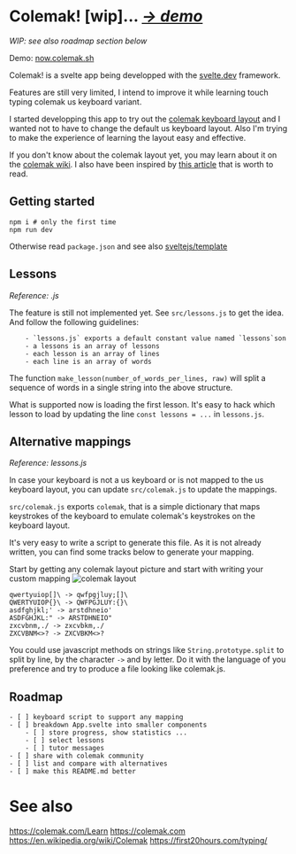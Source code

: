# Colemak! [wip]... *[-> demo](https://now.colemak.sh)*

*WIP: see also roadmap section below*

Demo: [now.colemak.sh](https://now.colemak.sh)

Colemak! is a svelte app being developped with
the [svelte.dev](https://svelte.dev) framework.

Features are still very limited, I intend to improve it while learning
touch typing colemak us keyboard variant.

I started developping this app to try out the [colemak keyboard
layout](https://colemak.com) and I wanted not to have to change the
default us keyboard layout. Also I'm trying to make the experience of
learning the layout easy and effective.

If you don't know about the colemak layout yet, you may learn about it
on the [colemak wiki](https://colemak.com). I also have been inspired
by [this article](https://first20hours.com/typing/) that is worth to
read.


## Getting started

```
npm i # only the first time
npm run dev
```

Otherwise read `package.json` and see also
[sveltejs/template](https://github.com/sveltejs/template)


## Lessons

*Reference: .js*

The feature is still not implemented yet. See `src/lessons.js` to get
the idea. And follow the following guidelines:

		- `lessons.js` exports a default constant value named `lessons`son
		- a lessons is an array of lessons
		- each lesson is an array of lines
		- each line is an array of words

The function `make_lesson(number_of_words_per_lines, raw)` will split a
sequence of words in a single string into the above structure.

What is supported now is loading the first lesson.  It's easy to hack
which lesson to load by updating the line `const lessons = ...` in
`lessons.js`.

 
## Alternative mappings

*Reference: lessons.js*

In case your keyboard is not a us keyboard or is not mapped to the us
keyboard layout, you can update `src/colemak.js` to update the mappings.

`src/colemak.js` exports `colemak`, that is a simple dictionary that
maps keystrokes of the keyboard to emulate colemak's keystrokes on the
keyboard layout.

It's very easy to write a script to generate this file.  As it is not
already written, you can find some tracks below to generate your
mapping.

Start by getting any colemak layout picture and start with writing
your custom mapping
![colemak layout](https://colemak.com/wiki/images/6/6c/Colemak2.png)
```
qwertyuiop[]\ -> qwfpgjluy;[]\
QWERTYUIOP{}\ -> QWFPGJLUY:{}\
asdfghjkl;' -> arstdhneio'
ASDFGHJKL:" -> ARSTDHNEIO"
zxcvbnm,./ -> zxcvbkm,./
ZXCVBNM<>? -> ZXCVBKM<>?
```

You could use javascript methods on strings like `String.prototype.split` to
split by line, by the character ` -> ` and by letter.  Do it with the
language of you preference and try to produce a file looking like
colemak.js.

## Roadmap

	- [ ] keyboard script to support any mapping
	- [ ] breakdown App.svelte into smaller components
		- [ ] store progress, show statistics ...
		- [ ] select lessons
		- [ ] tutor messages
	- [ ] share with colemak community
	- [ ] list and compare with alternatives
	- [ ] make this README.md better

# See also

https://colemak.com/Learn
https://colemak.com
https://en.wikipedia.org/wiki/Colemak
https://first20hours.com/typing/
